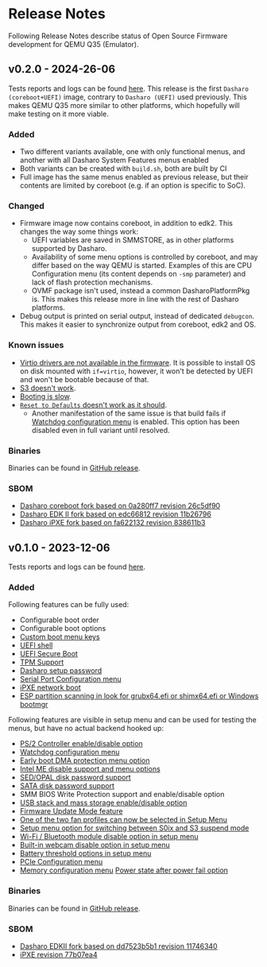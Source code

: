 # Release Notes

Following Release Notes describe status of Open Source Firmware development for
QEMU Q35 (Emulator).

## v0.2.0 - 2024-26-06

Tests reports and logs can be found
[here](https://dl.3mdeb.com/open-source-firmware/Dasharo/qemu/q35/v0.2.0/).
This release is the first `Dasharo (coreboot+UEFI)` image, contrary to
`Dasharo (UEFI)` used previously. This makes QEMU Q35 more similar to other
platforms, which hopefully will make testing on it more viable.

### Added

- Two different variants available, one with only functional menus, and another
  with all Dasharo System Features menus enabled
- Both variants can be created with `build.sh`, both are built by CI
- Full image has the same menus enabled as previous release, but their contents
  are limited by coreboot (e.g. if an option is specific to SoC).

### Changed

- Firmware image now contains coreboot, in addition to edk2. This changes the
  way some things work:
    + UEFI variables are saved in SMMSTORE, as in other platforms supported by
      Dasharo.
    + Availability of some menu options is controlled by coreboot, and may
      differ based on the way QEMU is started. Examples of this are CPU
      Configuration menu (its content depends on `-smp` parameter) and lack of
      flash protection mechanisms.
    + OVMF package isn't used, instead a common DasharoPlatformPkg is. This
      makes this release more in line with the rest of Dasharo platforms.
- Debug output is printed on serial output, instead of dedicated `debugcon`.
  This makes it easier to synchronize output from coreboot, edk2 and OS.

### Known issues

- [Virtio drivers are not available in the firmware](https://github.com/Dasharo/dasharo-issues/issues/901).
  It is possible to install OS on disk mounted with `if=virtio`, however, it
  won't be detected by UEFI and won't be bootable because of that.
- [S3 doesn't work](https://github.com/Dasharo/dasharo-issues/issues/902).
- [Booting is slow](https://github.com/Dasharo/dasharo-issues/issues/898).
- [`Reset to Defaults` doesn't work as it should](https://github.com/Dasharo/dasharo-issues/issues/887).
    + Another manifestation of the same issue is that build fails if [Watchdog
      configuration menu](https://docs.dasharo.com/dasharo-menu-docs/dasharo-system-features/#chipset-configuration)
      is enabled. This option has been disabled even in full variant until
      resolved.

### Binaries

Binaries can be found in
[GitHub release](https://github.com/Dasharo/coreboot/releases/tag/qemu_q35_v0.2.0).

### SBOM

- [Dasharo coreboot fork based on 0a280ff7 revision 26c5df90](https://github.com/Dasharo/coreboot/tree/26c5df90)
- [Dasharo EDK II fork based on edc66812 revision 11b26796](https://github.com/Dasharo/edk2/tree/11b26796)
- [Dasharo iPXE fork based on fa622132 revision 838611b3](https://github.com/Dasharo/ipxe/commit/838611b3)

## v0.1.0 - 2023-12-06

Tests reports and logs can be found
[here](https://dl.3mdeb.com/open-source-firmware/Dasharo/qemu/q35/v0.1.0/).

### Added

Following features can be fully used:

- Configurable boot order
- Configurable boot options
- [Custom boot menu keys](https://docs.dasharo.com/unified-test-documentation/dasharo-compatibility/303-custom-boot-menu-key/)
- [UEFI shell](https://docs.dasharo.com/unified-test-documentation/dasharo-compatibility/30P-uefi-shell/)
- [UEFI Secure Boot](https://docs.dasharo.com/unified-test-documentation/dasharo-security/206-secure-boot/)
- [TPM Support](https://docs.dasharo.com/unified-test-documentation/dasharo-security/200-tpm-support/)
- [Dasharo setup password](https://docs.dasharo.com/unified-test-documentation/dasharo-security/20R-uefi-setup-password/)
- [Serial Port Configuration menu](https://docs.dasharo.com/dasharo-menu-docs/dasharo-system-features/#serial-port-configuration)
- [iPXE network boot](https://docs.dasharo.com/unified-test-documentation/dasharo-compatibility/315-network-boot/)
- [ESP partition scanning in look for grubx64.efi or shimx64.efi or Windows bootmgr](https://github.com/Dasharo/dasharo-issues/issues/94)

Following features are visible in setup menu and can be used for testing the
menus, but have no actual backend hooked up:

- [PS/2 Controller enable/disable option](https://docs.dasharo.com/dasharo-menu-docs/dasharo-system-features/#chipset-configuration)
- [Watchdog configuration menu](https://docs.dasharo.com/dasharo-menu-docs/dasharo-system-features/#chipset-configuration)
- [Early boot DMA protection menu option](https://docs.dasharo.com/unified-test-documentation/dasharo-security/20L-early-boot-dma-protection/)
- [Intel ME disable support and menu options](https://docs.dasharo.com/unified-test-documentation/dasharo-security/20F-me-neuter/)
- [SED/OPAL disk password support](https://docs.dasharo.com/unified-test-documentation/dasharo-security/208-opal-disk-password-support/)
- [SATA disk password support](https://docs.dasharo.com/dasharo-menu-docs/device-manager/#hdd-security-configuration)
- SMM BIOS Write Protection support and enable/disable option
- [USB stack and mass storage enable/disable option](https://docs.dasharo.com/dasharo-menu-docs/dasharo-system-features/#usb-configuration)
- [Firmware Update Mode feature](https://docs.dasharo.com/dasharo-menu-docs/dasharo-system-features/#dasharo-security-options)
- [One of the two fan profiles can now be selected in Setup Menu](https://docs.dasharo.com/unified/novacustom/fan-profiles/)
- [Setup menu option for switching between S0ix and S3 suspend mode](https://docs.dasharo.com/dasharo-menu-docs/dasharo-system-features/#power-management-options)
- [Wi-Fi / Bluetooth module disable option in setup menu](https://docs.dasharo.com/dasharo-menu-docs/dasharo-system-features/#dasharo-security-options)
- [Built-in webcam disable option in setup menu](https://docs.dasharo.com/dasharo-menu-docs/dasharo-system-features/#dasharo-security-options)
- [Battery threshold options in setup menu](https://docs.dasharo.com/dasharo-menu-docs/dasharo-system-features/#power-management-options)
- [PCIe Configuration menu](https://docs.dasharo.com/dasharo-menu-docs/dasharo-system-features/#pcipcie-configuration)
- [Memory configuration menu](https://docs.dasharo.com/dasharo-menu-docs/dasharo-system-features/#memory-configuration)
  [Power state after power fail option](https://docs.dasharo.com/dasharo-menu-docs/dasharo-system-features/#power-management-options)

### Binaries

Binaries can be found in
[GitHub release](https://github.com/Dasharo/edk2/releases/tag/qemu_q35_v0.1.0).

### SBOM

- [Dasharo EDKII fork based on dd7523b5b1 revision 11746340](https://github.com/Dasharo/edk2/tree/11746340)
- [iPXE revision 77b07ea4](https://github.com/ipxe/ipxe/tree/77b07ea4)
